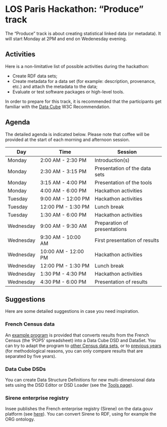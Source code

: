 # LOS Paris Hackathon: “Produce” track

The “Produce” track is about creating statistical linked data (or metadata). It will start Monday at 2PM and end on Wedenesday evening.

## Activities

Here is a non-limitative list of possible activities during the hackathon:
  * Create RDF data sets;
  * Create metadata for a data set (for example: description, provenance, etc.) and attach the metadata to the data;
  * Evaluate or test software packages or high-level tools.

In order to prepare for this track, it is recommended that the participants get familiar with the [Data Cube](https://www.w3.org/TR/vocab-data-cube/) W3C Recommendation.

## Agenda

The detailed agenda is indicated below. Please note that coffee will be provided at the start of each morning and afternoon session.

| Day       | Time    | Session |
|-----------|---------|---------|
| Monday    | 2:00 AM - 2:30 PM | Introduction(s) |
| Monday    | 2:30 AM - 3:15 PM | Presentation of the data sets |
| Monday    | 3:15 AM - 4:00 PM | Presentation of the tools |
| Monday    | 4:00 AM - 6:00 PM | Hackathon activities |
| Tuesday   | 9:00 AM - 12:00 PM | Hackathon activities |
| Tuesday   | 12:00 PM - 1:30 PM | Lunch break |
| Tuesday   | 1:30 AM - 6:00 PM | Hackathon activities |
| Wednesday | 9:00 AM - 9:30 AM | Preparation of presentations |
| Wednesday | 9:30 AM - 10:00 AM | First presentation of results |
| Wednesday | 10:00 AM - 12:00 PM | Hackathon activities |
| Wednesday | 12:00 PM - 1:30 PM | Lunch break |
| Wednesday | 1:30 PM - 4:30 PM | Hackathon activities |
| Wednesday | 4:30 PM - 6:00 PM | Presentation of results |

## Suggestions

Here are some detailed suggestions in case you need inspiration.

### French Census data

An [example program](https://github.com/LOS-ESSnet/POP5) is provided that converts results from the French Census (the ‘POP5’ spreadsheet) into a Data Cube DSD and DataSet. You can try to adapt the program to [other Census data sets](https://www.insee.fr/fr/statistiques/3561090?sommaire=3561107), or to [previous years](https://www.insee.fr/fr/statistiques/2053581?sommaire=2118618) (for methodological reasons, you can only compare results that are separated by five years).


### Data Cube DSDs

You can create Data Structure Definitions for new multi-dimensional data sets using the DSD Editor or DSD Loader (see the [Tools page](../tools/tools.md)).

### Sirene enterprise registry

Insee publishes the French enterprise registry (Sirene) on the data.gouv platform (see [here](https://www.data.gouv.fr/fr/datasets/base-sirene-des-entreprises-et-de-leurs-etablissements-siren-siret/)). You can convert Sirene to RDF, using for example the ORG ontology.